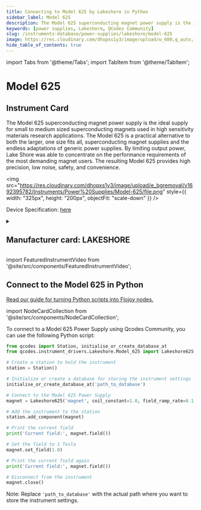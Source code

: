 ```yaml
---
title: Connecting to Model 625 by Lakeshore in Python
sidebar_label: Model 625
description: The Model 625 superconducting magnet power supply is the ideal supply for small to medium sized superconducting magnets used in high sensitivity materials research applications. The Model 625 is a practical alternative to both the larger, one size fits all, superconducting magnet supplies and the endless adaptations of generic power supplies. By limiting output power, Lake Shore was able to concentrate on the performance requirements of the most demanding magnet users. The resulting Model 625 provides high precision, low noise, safety, and convenience.
keywords: [power supplies, Lakeshore, QCodes Community]
slug: /instruments-database/power-supplies/lakeshore/model-625
image: https://res.cloudinary.com/dhopxs1y3/image/upload/w_600,q_auto,f_auto/e_bgremoval/v1692395782/Instruments/Power%20Supplies/Model-625/file.jpg
hide_table_of_contents: true
---
```


import Tabs from '@theme/Tabs';
import TabItem from '@theme/TabItem';

# Model 625

## Instrument Card

<div className="flex">

<div>

The Model 625 superconducting magnet power supply is the ideal supply for small to medium sized superconducting magnets used in high sensitivity materials research applications. The Model 625 is a practical alternative to both the larger, one size fits all, superconducting magnet supplies and the endless adaptations of generic power supplies. By limiting output power, Lake Shore was able to concentrate on the performance requirements of the most demanding magnet users. The resulting Model 625 provides high precision, low noise, safety, and convenience.

</div>

<img src="https://res.cloudinary.com/dhopxs1y3/image/upload/e_bgremoval/v1692395782/Instruments/Power%20Supplies/Model-625/file.png" style={{ width: "325px", height: "200px", objectFit: "scale-down" }} />

</div>

<div className="flex text-center">

<p>Device Specification: <a target="\_blank" href="https://www.lakeshore.com/docs/default-source/product-downloads/catalog/lstc_625_l.pdf?sfvrsn=35bdc355_1">here</a></p>

</div>

<details style={{ marginTop: "15px"}}>
<summary><h2>Manufacturer card: LAKESHORE</h2></summary>

<img src="https://res.cloudinary.com/dhopxs1y3/image/upload/v1692813206/Instruments/Vendor%20Logos/Lakeshore_Cryotronics.png" style={{ width: "100%", height: "170px",objectFit: "scale-down" }} />

Supporting advanced scientific research, Lake Shore is a leading global innovator in measurement and control solutions.

<ul>
  <li>Headquarters: Westerville, Ohio, USA</li>
  <li>Yearly Revenue (millions, USD): 21.4</li>
  <li>Vendor Website: <a href="https://www.lakeshore.com/home">here</a></li>
</ul>
</details>

import FeaturedInstrumentVideo from '@site/src/components/FeaturedInstrumentVideo';

<FeaturedInstrumentVideo category='POWER_SUPPLIES' manufacturer='LAKESHORE'></FeaturedInstrumentVideo>


## Connect to the Model 625 in Python

[Read our guide for turning Python scripts into Flojoy nodes.](https://docs.flojoy.ai/contribution/blocks/custom-flojoy-block/)

import NodeCardCollection from '@site/src/components/NodeCardCollection';

<Tabs>

<TabItem value="Flojoy" label="Flojoy" className="flojoy-instrument-tabs">

<NodeCardCollection category='POWER_SUPPLIES' manufacturer='LAKESHORE'></NodeCardCollection>

</TabItem>
<TabItem value="QCodes Community" label="QCodes Community">

To connect to a Model 625 Power Supply using Qcodes Community, you can use the following Python script:

```python
from qcodes import Station, initialise_or_create_database_at
from qcodes.instrument_drivers.Lakeshore.Model_625 import Lakeshore625

# Create a station to hold the instrument
station = Station()

# Initialize or create a database for storing the instrument settings
initialise_or_create_database_at('path_to_database')

# Connect to the Model 625 Power Supply
magnet = Lakeshore625('magnet', coil_constant=1.0, field_ramp_rate=0.1, address='GPIB0::1::INSTR')

# Add the instrument to the station
station.add_component(magnet)

# Print the current field
print('Current field:', magnet.field())

# Set the field to 1 Tesla
magnet.set_field(1.0)

# Print the current field again
print('Current field:', magnet.field())

# Disconnect from the instrument
magnet.close()
```

Note: Replace `'path_to_database'` with the actual path where you want to store the instrument settings.

</TabItem>
</Tabs>